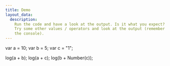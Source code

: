 ```yaml
---
title: Demo
layout_data:
  description:
    Run the code and have a look at the output. Is it what you expect?
    Try some other values / operators and look at the output (remember to open 
    the console).
---
```

var a = 10;
var b = 5;
var c = "1";

log(a + b);
log(a + c);
log(b + Number(c));
